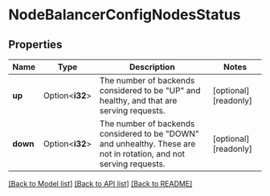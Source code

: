 # NodeBalancerConfigNodesStatus

## Properties

Name | Type | Description | Notes
------------ | ------------- | ------------- | -------------
**up** | Option<**i32**> | The number of backends considered to be \"UP\" and healthy, and that are serving requests.  | [optional][readonly]
**down** | Option<**i32**> | The number of backends considered to be \"DOWN\" and unhealthy.  These are not in rotation, and not serving requests.  | [optional][readonly]

[[Back to Model list]](../README.md#documentation-for-models) [[Back to API list]](../README.md#documentation-for-api-endpoints) [[Back to README]](../README.md)


